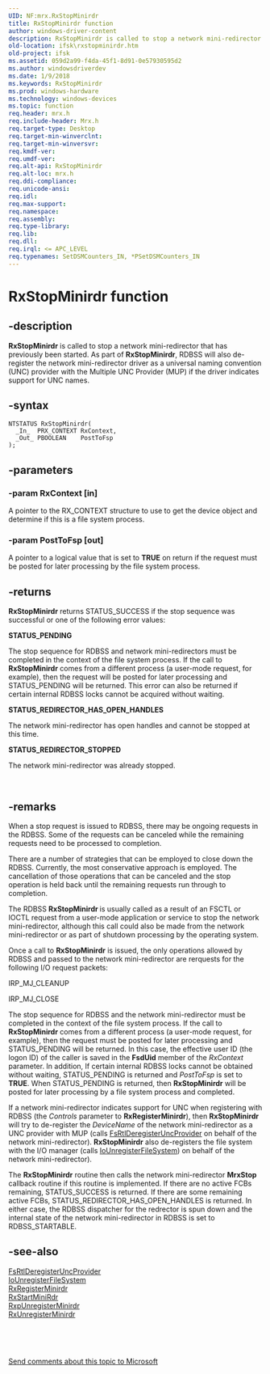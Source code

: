 ```yaml
---
UID: NF:mrx.RxStopMinirdr
title: RxStopMinirdr function
author: windows-driver-content
description: RxStopMinirdr is called to stop a network mini-redirector that has previously been started.
old-location: ifsk\rxstopminirdr.htm
old-project: ifsk
ms.assetid: 059d2a99-f4da-45f1-8d91-0e57930595d2
ms.author: windowsdriverdev
ms.date: 1/9/2018
ms.keywords: RxStopMinirdr
ms.prod: windows-hardware
ms.technology: windows-devices
ms.topic: function
req.header: mrx.h
req.include-header: Mrx.h
req.target-type: Desktop
req.target-min-winverclnt: 
req.target-min-winversvr: 
req.kmdf-ver: 
req.umdf-ver: 
req.alt-api: RxStopMinirdr
req.alt-loc: mrx.h
req.ddi-compliance: 
req.unicode-ansi: 
req.idl: 
req.max-support: 
req.namespace: 
req.assembly: 
req.type-library: 
req.lib: 
req.dll: 
req.irql: <= APC_LEVEL
req.typenames: SetDSMCounters_IN, *PSetDSMCounters_IN
---
```


# RxStopMinirdr function



## -description
<b>RxStopMinirdr</b> is called to stop a network mini-redirector that has previously been started. As part of <b>RxStopMinirdr</b>, RDBSS will also de-register the network mini-redirector driver as a universal naming convention (UNC) provider with the Multiple UNC Provider (MUP) if the driver indicates support for UNC names.



## -syntax

````
NTSTATUS RxStopMinirdr(
  _In_  PRX_CONTEXT RxContext,
  _Out_ PBOOLEAN    PostToFsp
);
````


## -parameters

### -param RxContext [in]

A pointer to the RX_CONTEXT structure to use to get the device object and determine if this is a file system process. 


### -param PostToFsp [out]

A pointer to a logical value that is set to <b>TRUE</b> on return if the request must be posted for later processing by the file system process. 


## -returns
<b>RxStopMinirdr</b> returns STATUS_SUCCESS if the stop sequence was successful or one of the following error values: 
<dl>
<dt><b>STATUS_PENDING</b></dt>
</dl>The stop sequence for RDBSS and network mini-redirectors must be completed in the context of the file system process. If the call to <b>RxStopMinirdr</b> comes from a different process (a user-mode request, for example), then the request will be posted for later processing and STATUS_PENDING will be returned. This error can also be returned if certain internal RDBSS locks cannot be acquired without waiting.
<dl>
<dt><b>STATUS_REDIRECTOR_HAS_OPEN_HANDLES</b></dt>
</dl>The network mini-redirector has open handles and cannot be stopped at this time. 
<dl>
<dt><b>STATUS_REDIRECTOR_STOPPED</b></dt>
</dl>The network mini-redirector was already stopped. 

 


## -remarks
When a stop request is issued to RDBSS, there may be ongoing requests in the RDBSS. Some of the requests can be canceled while the remaining requests need to be processed to completion.

There are a number of strategies that can be employed to close down the RDBSS. Currently, the most conservative approach is employed. The cancellation of those operations that can be canceled and the stop operation is held back until the remaining requests run through to completion.

The RDBSS <b>RxStopMinirdr </b>is usually called as a result of an FSCTL or IOCTL request from a user-mode application or service to stop the network mini-redirector, although this call could also be made from the network mini-redirector or as part of shutdown processing by the operating system. 

Once a call to <b>RxStopMinirdr</b> is issued, the only operations allowed by RDBSS and passed to the network mini-redirector are rerquests for the following I/O request packets:

IRP_MJ_CLEANUP

IRP_MJ_CLOSE

The stop sequence for RDBSS and the network mini-redirector must be completed in the context of the file system process. If the call to <b>RxStopMinirdr</b> comes from a different process (a user-mode request, for example), then the request must be posted for later processing and STATUS_PENDING will be returned. In this case, the effective user ID (the logon ID) of the caller is saved in the <b>FsdUid</b> member of the <i>RxContext</i> parameter. In addition, If certain internal RDBSS locks cannot be obtained without waiting, STATUS_PENDING is returned and <i>PostToFsp</i> is set to <b>TRUE</b>. When STATUS_PENDING is returned, then <b>RxStopMinirdr</b> will be posted for later processing by a file system process and completed. 

If a network mini-redirector indicates support for UNC when registering with RDBSS (the <i>Controls</i> parameter to <b>RxRegisterMinirdr</b>), then <b>RxStopMinirdr</b> will try to de-register the <i>DeviceName</i> of the network mini-redirector as a UNC provider with MUP (calls <a href="..\ntifs\nf-ntifs-fsrtlderegisteruncprovider.md">FsRtlDeregisterUncProvider</a> on behalf of the network mini-redirector). <b>RxStopMinirdr</b> also de-registers the file system with the I/O manager (calls <a href="..\ntifs\nf-ntifs-iounregisterfilesystem.md">IoUnregisterFileSystem</a>) on behalf of the network mini-redirector).

The <b>RxStopMinirdr</b> routine then calls the network mini-redirector <b>MrxStop</b> callback routine if this routine is implemented. If there are no active FCBs remaining, STATUS_SUCCESS is returned. If there are some remaining active FCBs, STATUS_REDIRECTOR_HAS_OPEN_HANDLES is returned. In either case, the RDBSS dispatcher for the redrector is spun down and the internal state of the network mini-redirector in RDBSS is set to RDBSS_STARTABLE. 


## -see-also
<dl>
<dt>
<a href="..\ntifs\nf-ntifs-fsrtlderegisteruncprovider.md">FsRtlDeregisterUncProvider</a>
</dt>
<dt>
<a href="..\ntifs\nf-ntifs-iounregisterfilesystem.md">IoUnregisterFileSystem</a>
</dt>
<dt>
<a href="..\mrx\nf-mrx-rxregisterminirdr.md">RxRegisterMinirdr</a>
</dt>
<dt>
<a href="..\mrx\nf-mrx-rxstartminirdr.md">RxStartMiniRdr</a>
</dt>
<dt>
<a href="..\mrx\nf-mrx-rxpunregisterminirdr.md">RxpUnregisterMinirdr</a>
</dt>
<dt>
<a href="..\rxstruc\nf-rxstruc-rxunregisterminirdr.md">RxUnregisterMinirdr</a>
</dt>
</dl>
 

 

<a href="mailto:wsddocfb@microsoft.com?subject=Documentation%20feedback [ifsk\ifsk]:%20RxStopMinirdr function%20 RELEASE:%20(1/9/2018)&amp;body=%0A%0APRIVACY STATEMENT%0A%0AWe use your feedback to improve the documentation. We don't use your email address for any other purpose, and we'll remove your email address from our system after the issue that you're reporting is fixed. While we're working to fix this issue, we might send you an email message to ask for more info. Later, we might also send you an email message to let you know that we've addressed your feedback.%0A%0AFor more info about Microsoft's privacy policy, see http://privacy.microsoft.com/en-us/default.aspx." title="Send comments about this topic to Microsoft">Send comments about this topic to Microsoft</a>

